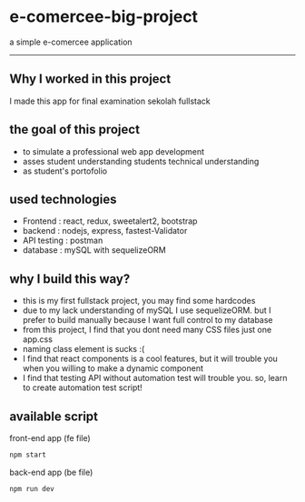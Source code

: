 # e-comercee-big-project
<p>a simple e-comercee application</p>

---
## Why I worked in this project

<p>I made this app for final examination sekolah fullstack</p>

## the goal of this project

<ul>
  <li>to simulate a professional web app development</li>
  <li>asses student understanding students technical understanding </li>
  <li>as student's portofolio</li>
</ul> 

## used technologies

<ul>
  <li>Frontend : react, redux, sweetalert2, bootstrap </li>
  <li>backend : nodejs, express, fastest-Validator </li>
  <li>API testing : postman </li>
  <li>database : mySQL with sequelizeORM</li>
</ul> 

## why I build this way?

<ul>
  <li>this is my first fullstack project, you may find some hardcodes</li>
  <li>due to my lack understanding of mySQL I use sequelizeORM. but I prefer to build manually because I want full control to my database</li>
  <li>from this project, I find that you dont need many CSS files just one app.css</li>
  <li>naming class element is sucks :( </li>
  <li>I find that react components is a cool features, but it will trouble you when you willing to make a dynamic component</li>
  <li>I find that testing API without automation test will trouble you. so, learn to create automation test script!</li>
  
</ul> 

## available script
front-end app (fe file)

```bash
npm start
```

back-end app (be file)

```bash
npm run dev
```

